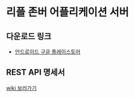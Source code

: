 # 리플 존버 어플리케이션 서버

## 다운로드 링크

- [안드로이드 구글 플레이스토어](https://goo.gl/x7aJtH)

## REST API 명세서

[wiki 보러가기](https://github.com/Rocket-Hyun/RiJonTTak-Server/wiki/REST-api-%C2%A0명세서)

